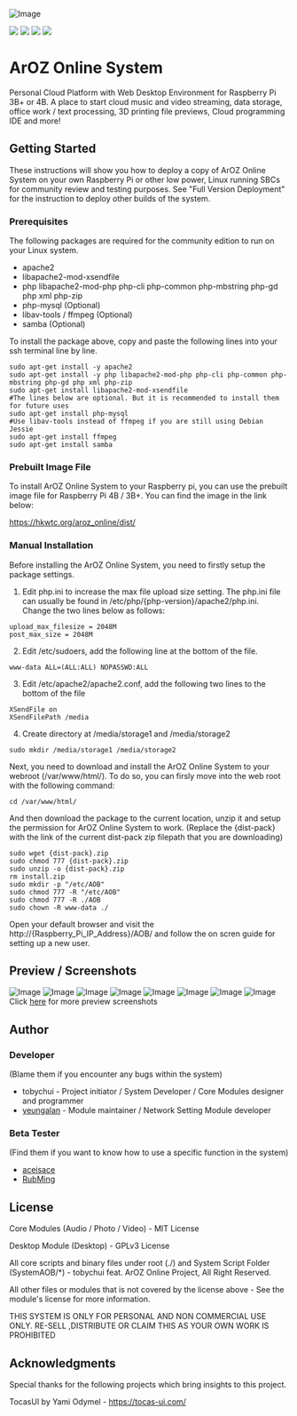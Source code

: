 ![Image](img/banner.png?raw=true)

<img src="https://img.shields.io/badge/License-Partially%20Open%20Source-blue"> <img src="https://img.shields.io/badge/Build-Community-brightgreen"> <img src="https://img.shields.io/badge/Device-Raspberry%20Pi%203B%2B%20%2F%204B-red"> <img src="https://img.shields.io/badge/Made%20In-Hong%20Kong-blueviolet">

# ArOZ Online System
Personal Cloud Platform with Web Desktop Environment for Raspberry Pi 3B+ or 4B. A place to start cloud music and video streaming, data storage, office work / text processing, 3D printing file previews, Cloud programming IDE and more!

## Getting Started
These instructions will show you how to deploy a copy of ArOZ Online System on your own Raspberry Pi or other low power, Linux running SBCs for community review and testing purposes. See "Full Version Deployment" for the instruction to deploy other builds of the system.

### Prerequisites
The following packages are required for the community edition to run on your Linux system.
- apache2
- libapache2-mod-xsendfile
- php libapache2-mod-php php-cli php-common php-mbstring php-gd php xml php-zip
- php-mysql (Optional)
- libav-tools / ffmpeg (Optional)
- samba (Optional)

To install the package above, copy and paste the following lines into your ssh terminal line by line.
```
sudo apt-get install -y apache2
sudo apt-get install -y php libapache2-mod-php php-cli php-common php-mbstring php-gd php xml php-zip 
sudo apt-get install libapache2-mod-xsendfile
#The lines below are optional. But it is recommended to install them for future uses
sudo apt-get install php-mysql
#Use libav-tools instead of ffmpeg if you are still using Debian Jessie
sudo apt-get install ffmpeg
sudo apt-get install samba
```
### Prebuilt Image File
To install ArOZ Online System to your Raspberry pi, you can use the prebuilt image file for Raspberry Pi 4B / 3B+. You can find the image in the link below:

https://hkwtc.org/aroz_online/dist/

### Manual Installation
Before installing the ArOZ Online System, you need to firstly setup the package settings. 

1. Edit php.ini to increase the max file upload size setting. The php.ini file can usually be found in /etc/php/{php-version}/apache2/php.ini. Change the two lines below as follows:
  ```
  upload_max_filesize = 2048M
  post_max_size = 2048M
  ```
  
2. Edit /etc/sudoers, add the following line at the bottom of the file.
  ```
  www-data ALL=(ALL:ALL) NOPASSWD:ALL
  ```
  
3. Edit /etc/apache2/apache2.conf, add the following two lines to the bottom of the file
  ```
  XSendFile on
  XSendFilePath /media
  ```
  
4. Create directory at /media/storage1 and /media/storage2
  ```
  sudo mkdir /media/storage1 /media/storage2
  ```
Next, you need to download and install the ArOZ Online System to your webroot (/var/www/html/).
To do so, you can firsly move into the web root with the following command:
  ```
  cd /var/www/html/
  ```
And then download the package to the current location, unzip it and setup the permission for ArOZ Online System to work.
(Replace the {dist-pack} with the link of the current dist-pack zip filepath that you are downloading)
  ```
  sudo wget {dist-pack}.zip
  sudo chmod 777 {dist-pack}.zip
  sudo unzip -o {dist-pack}.zip
  rm install.zip
  sudo mkdir -p "/etc/AOB"
  sudo chmod 777 -R "/etc/AOB"
  sudo chmod 777 -R ./AOB
  sudo chown -R www-data ./
  ```
  
  Open your default browser and visit the http://{Raspberry_Pi_IP_Address}/AOB/ and follow the on scren guide for setting up a new user.

## Preview / Screenshots
![Image](img/screenshots/audio.png?raw=true)
![Image](img/screenshots/photo.png?raw=true)
![Image](img/screenshots/video.png?raw=true)
![Image](img/screenshots/listmenu.png?raw=true)
![Image](img/screenshots/fileexp.png?raw=true)
![Image](img/screenshots/async-fileopr.png?raw=true)
![Image](img/screenshots/diskman.png?raw=true)
![Image](img/screenshots/settings.png?raw=true)
Click <a href="https://github.com/tobychui/ArOZ-Online-System/tree/master/img/screenshots">here</a> for more preview screenshots

## Author
### Developer
(Blame them if you encounter any bugs within the system)
* tobychui - Project initiator / System Developer / Core Modules designer and programmer
* <a href="https://github.com/yeungalan">yeungalan</a> - Module maintainer / Network Setting Module developer

### Beta Tester
(Find them if you want to know how to use a specific function in the system)
* <a href="https://github.com/aceisace">aceisace</a>
* <a href="https://github.com/RubMing">RubMing</a>

## License
Core Modules (Audio / Photo / Video) - MIT License

Desktop Module (Desktop) - GPLv3 License

All core scripts and binary files under root (./) and System Script Folder (SystemAOB/*) - tobychui feat. ArOZ Online Project, All Right Reserved.

All other files or modules that is not covered by the license above - See the module's license for more information.

THIS SYSTEM IS ONLY FOR PERSONAL AND NON COMMERCIAL USE ONLY. RE-SELL ,DISTRIBUTE OR CLAIM THIS AS YOUR OWN WORK IS PROHIBITED

## Acknowledgments
Special thanks for the following projects which bring insights to this project.

TocasUI by Yami Odymel - https://tocas-ui.com/ 



